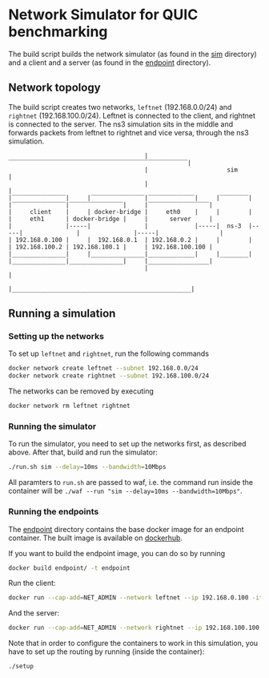 # Network Simulator for QUIC benchmarking

The build script builds the network simulator (as found in the [sim](sim) directory) and a client and a server (as found in the [endpoint](endpoint) directory).

## Network topology

The build script creates two networks, `leftnet` (192.168.0.0/24) and `rightnet` (192.168.100.0/24). Leftnet is connected to the client, and rightnet is connected to the server. The ns3 simulation sits in the middle and forwards packets from leftnet to rightnet and vice versa, through the ns3 simulation.

```
                                      |‾‾‾‾‾‾‾‾‾‾‾‾‾‾‾‾‾‾‾‾‾‾‾‾‾‾‾‾‾‾‾‾‾‾‾‾‾‾‾‾‾‾‾‾‾‾‾‾‾‾|
                                      |                      sim                         |
                                      |                                                  |      
|‾‾‾‾‾‾‾‾‾‾‾‾‾‾‾|     |‾‾‾‾‾‾‾‾‾‾‾‾‾‾‾|‾‾‾‾‾‾‾‾‾‾‾‾‾|     |‾‾‾‾‾‾‾‾|     |‾‾‾‾‾‾‾‾‾‾‾‾‾‾‾|‾‾‾‾‾‾‾‾‾‾‾‾‾‾‾|     |‾‾‾‾‾‾‾‾‾‾‾‾‾‾‾‾‾|
|     client    |     | docker-bridge |     eth0    |     |        |     |     eth1      | docker-bridge |     |      server     |
|               |-----|               |             |-----|  ns-3  |-----|               |               |-----|                 |
| 192.168.0.100 |     |  192.168.0.1  | 192.168.0.2 |     |        |     | 192.168.100.2 | 192.168.100.1 |     | 192.168.100.100 |
|_______________|     |_______________|_____________|     |________|     |_______________|_______________|     |_________________|
                                      |                                                  |
                                      |__________________________________________________|
```

## Running a simulation

### Setting up the networks

To set up `leftnet` and `rightnet`, run the following commands
```bash
docker network create leftnet --subnet 192.168.0.0/24
docker network create rightnet --subnet 192.168.100.0/24
```

The networks can be removed by executing
```bash
docker network rm leftnet rightnet
```

### Running the simulator

To run the simulator, you need to set up the networks first, as described above.
After that, build and run the simulator:
```bash
./run.sh sim --delay=10ms --bandwidth=10Mbps
```

All paramters to `run.sh` are passed to waf, i.e. the command run inside the container will be `./waf --run "sim --delay=10ms --bandwidth=10Mbps"`.

### Running the endpoints

The [endpoint](endpoint) directory contains the base docker image for an endpoint container. The built image is available on [dockerhub](https://hub.docker.com/r/martenseemann/quic-network-simulator-endpoint).

If you want to build the endpoint image, you can do so by running
```bash
docker build endpoint/ -t endpoint
```

Run the client:
```bash
docker run --cap-add=NET_ADMIN --network leftnet --ip 192.168.0.100 -it --entrypoint /bin/bash endpoint 
```

And the server:
```bash
docker run --cap-add=NET_ADMIN --network rightnet --ip 192.168.100.100 -it --entrypoint /bin/bash endpoint 
```

Note that in order to configure the containers to work in this simulation, you have to set up the routing by running (inside the container):
```
./setup
```
